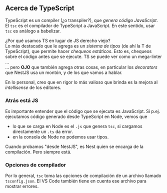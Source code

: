 ## Acerca de TypeScript
TypeScript es un compiler (¿o transpiler?), que _genera código JavaScript_.  
El `tsc` es el compilador de TypeScript a JavaScript. En este sentido, usar `tsc` es análogo a babelizar.

¿Por qué usamos TS en lugar de JS derecho viejo?  
Lo más destacado que le agrega es un _sistema de tipos_ (de ahí la T de TypeScript), que permite hacer _chequeos estáticos_. Esto es, chequeos sobre el código antes que se ejecute. TS se puede ver como un mega-linter ...  
... pero **OJO** que también agrega otras cosas, en particular los _decorators_ que NestJS usa un montón, y de los que vamos a hablar.

En lo personal, creo que en rigor lo más valioso que brinda es la mejora al _intellisense_ de los editores.


### Atrás está JS
Es importante entender que el código que se ejecuta es JavaScript. Si p.ej. ejecutamos código generado desde TypeScript en Node, vemos que
- lo que se carga en Node es el `.js` que genera `tsc`, si cargamos directamente un `.ts` da error.
- en la consola de Node no podemos usar tipos.

Cuando probamos "desde NestJS", es Nest quien se encarga de la compilación. Pero siempre está.

### Opciones de compilador
Por lo general, `tsc` toma las opciones de compilación de un archivo llamado `tsconfig.json`. El VS Code también tiene en cuenta ese archivo para mostrar errores.

